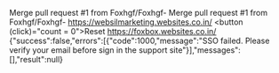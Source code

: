 Merge pull request #1 from Foxhgf/Foxhgf-
Merge pull request #1 from Foxhgf/Foxhgf-
https://websilmarketing.websites.co.in/
<button (click)="count = 0">Reset</button>
https://foxbox.websites.co.in/
{"success":false,"errors":[{"code":1000,"message":"SSO failed. Please verify your email before sign in the support site"}],"messages":[],"result":null}